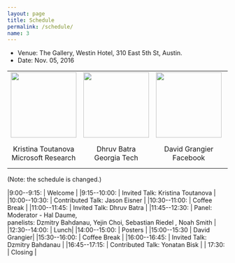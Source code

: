 ```yaml
---
layout: page
title: Schedule
permalink: /schedule/
name: 3
---
```


* Venue: The Gallery, Westin Hotel, 310 East 5th St, Austin.
* Date: Nov. 05, 2016

<center>
<table style="border-spacing: 15px">
<tr>
<td ><img width="150" src="https://www.microsoft.com/en-us/research/wp-content/uploads/2016/01/kristina-toutanova-1.jpg"></td>
<td ><img width="150" src="https://filebox.ece.vt.edu/~dbatra/files/dhruv_batra_200.jpg"></td>
<td ><img width="150" src="http://david.grangier.info/img/david_grangier.jpeg"></td>
<td ><img width="150" src="http://minds.jacobs-university.de/sites/default/files/uploads/dzmitry/facebook_avatar.jpg"></td>
</tr>
<tr>
<td><center>Kristina Toutanova <br> Microsoft Research</center></td>
<td><center>Dhruv Batra  <br> Georgia Tech</center> </td>
<td><center> David Grangier<br> Facebook</center> </td>
<td><center>Dzmitry Bahdanau <br> University of Montreal</center> </td>
</tr>
</table>
</center>
(Note: the schedule is changed.)

|9:00--9:15:    | Welcome |
|9:15--10:00:    | Invited Talk: Kristina Toutanova |
|10:00--10:30:   | Contributed Talk: Jason Eisner |
|10:30--11:00:   | Coffee Break |
|11:00--11:45: | Invited Talk: Dhruv Batra  |
|11:45--12:30:   | Panel: Moderator - Hal Daume, <br> panelists: Dzmitry Bahdanau, Yejin Choi, Sebastian Riedel
, Noah Smith |
|12:30--14:00:   | Lunch|
|14:00--15:00:  | Posters |
|15:00--15:30   | David Grangier|
|15:30--16:00:   | Coffee Break |
|16:00--16:45:   | Invited Talk: Dzmitry Bahdanau |
|16:45--17:15:   | Contributed Talk: Yonatan Bisk  | 
| 17:30:         | Closing |
